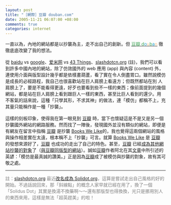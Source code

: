 ```yaml
--- 
layout: post
title: "［網際］豆瓣 douban.com"
date: 2005-11-21 06:07:00 +08:00
comments: true
categories: internet
---
```


一直以為，內地的網站都是以抄襲為主，走不出自己的創新。但 <a href="http://douban.com/"><span style="color: rgb(67, 166, 90);">豆瓣 d</span><span style="color: rgb(34, 161, 208);">o</span><span style="color: rgb(255, 190, 135);">u</span><span style="color: rgb(67, 166, 90);">b</span><span style="color: rgb(34, 161, 208);">a</span><span style="color: rgb(255, 190, 135);">n</span></a> 徹徹底底改變了我的想法。<br /><br />從 <a href="http://www.baidu.com/">baidu</a> vs <a href="http://www.blogger.com/www.google.com">google</a>、<a href="http://www.aimi.cn/">爱米网</a> vs <a href="http://www.43things.com/">43 Things</a>、<a href="http://solidot.org/">slashdotcn.org</a> (註)，我們可以看到許多中國內地的網站，除了仿效國外的 web 應用 (app) 與內容 (content) 外，連使用介面與版型設計幾乎都是依樣畫葫蘆，看了實在令人倒盡胃口。雖然說模仿是成長的必經路程，我自己也很喜歡站在巨人肩膀上看遠方；但既然都站在別 人肩膀上了，要是不能看得更遠，好歹也要看到些不一樣的東西；像前面提到的幾個網站，都是站在巨人肩膀上看到跟巨人一樣的東西，甚至比巨人看到的還少。用 不客氣的話來說，這種「只學其形，不求其神」的做法，連「模仿」都稱不上，充其量只能稱作是一種「抄襲」。<br /><br />這樣的刻板印象，使得我在第一眼見到 <a href="http://douban.com/">豆瓣</a> 時，當下也懷疑這是不是又是另一個抄襲國外網站的網路服務。然而找了一陣後，發現國外並沒有類似的網站，即便是有網友在留言中指稱 <a href="http://douban.com/">豆瓣</a> 是抄襲 <a href="http://www.bookswelike.net/">Books We Like</a>的，我也覺得這兩個網站的風格與操作相差實在太遠，根本稱不上「抄襲」可言。就算 <a href="http://www.bookswelike.net/">Books We Like</a> 是  <a href="http://douban.com/">豆瓣</a> 的發想來源好了，<a href="http://douban.com/">豆瓣</a> 也成功的走出了自己的特色。甚至，<a href="http://douban.com/">豆瓣</a> 已經<a href="http://blog.douban.com/douban/2005/10/26/42/">成為其他網站抄襲的對象</a>了（<a href="http://xiaoshuomi.com/">與豆瓣同版型的網站</a>）。誠如<a href="http://douban.com/">豆瓣</a>作者阿北在其<a href="http://blog.douban.com/douban/2005/10/26/42/">文章</a>中所引述的英諺：「模仿是最真誠的讚美。」正是因為<a href="http://douban.com/">豆瓣</a>成了被模仿與抄襲的對象，故有其可敬之處。<br /><hr /><span style="color:gray;">註：<a href="http://solidot.org/">slashdotcn.org</a> 最近<a href="http://solidot.org/staticpages/index.php/about">改名成為 Solidot.org</a>，這算是嘗試走出自己風格的好的開始。不過話說回來，那「斜線點」的概念人家早就已經在用了，換了一個「Solidus Dot」其實是換湯不換藥啊～～還有那版型也得換換，光只是挪用別人的東西來用，這樣是無法「超英趕美」的啦！</span>
